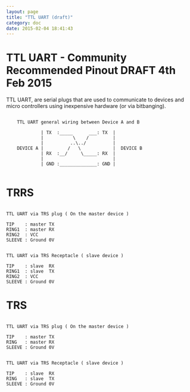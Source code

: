 ```yaml
---
layout: page
title: "TTL UART (draft)"
category: doc
date: 2015-02-04 18:41:43
---
```


# TTL UART - Community Recommended Pinout DRAFT 4th Feb 2015 

TTL UART, are serial plugs that are used to communicate to devices and micro controllers using inexpensive hardware (or via bitbanging).

```ascii-diagram
	
	TTL UART general wiring between Device A and B
	
	         | TX  :_____      ___: TX  |
	         |           \    /         |
	         |          ..\../          |
	DEVICE A |         /   \            |  DEVICE B
	         | RX  :__/     \_____: RX  |
	         |                          |
	         | GND :______________: GND |
	
```

# TRRS

```ascii-diagram

TTL UART via TRS plug ( On the master device )

TIP    : master TX
RING1  : master RX
RING2  : VCC
SLEEVE : Ground 0V


TTL UART via TRS Receptacle ( slave device )

TIP    : slave  RX
RING1  : slave  TX
RING2  : VCC 
SLEEVE : Ground 0V

```

# TRS

```ascii-diagram

TTL UART via TRS plug ( On the master device )

TIP    : master TX
RING   : master RX
SLEEVE : Ground 0V


TTL UART via TRS Receptacle ( slave device )

TIP    : slave  RX
RING   : slave  TX
SLEEVE : Ground 0V

```
